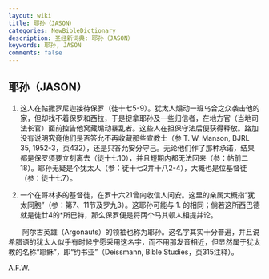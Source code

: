 ```yaml
---
layout: wiki
title: 耶孙（JASON）
categories: NewBibleDictionary
description: 圣经新词典: 耶孙（JASON）
keywords: 耶孙, JASON
comments: false
---
```


## 耶孙（JASON）

1. 这人在帖撒罗尼迦接待保罗（徒十七5-9）。犹太人煽动一班乌合之众袭击他的家，但却找不着保罗和西拉，于是捉拿耶孙及一些归信者，在地方官（当地司法长官）面前控告他窝藏煽动暴乱者。这些人在担保守法后便获得释放。路加没有说明究竟他们是否答允不再收藏那些宣教士（参 T. W. Manson, BJRL 35, 1952-3，页432），还是只答允安分守己。无论他们作了那种承诺，结果都是保罗须要立刻离去（徒十七10），并且短期内都无法回来（参：帖前二18）。耶孙无疑是个犹太人（参：徒十七2并十八2-4），大概也是位基督徒（参：徒十七7）。

2. 一个在哥林多的基督徒，在罗十六21曾向收信人问安。这里的亲属大概指“犹太同胞”（参：第7、11节及罗九3）。这耶孙可能与 1. 的相同；倘若这所西巴德就是徒廿4的*所巴特，那么保罗便是将两个马其顿人相提并论。

　　阿尔古英雄（Argonauts）的领袖也称为耶孙。这名字其实十分普遍，并且说希腊语的犹太人似乎有时候宁愿采用这名字，而不用那发音相近，但显然属于犹太教的名称“耶稣”，即“约书亚”（Deissmann, Bible Studies，页315注释）。

A.F.W.








